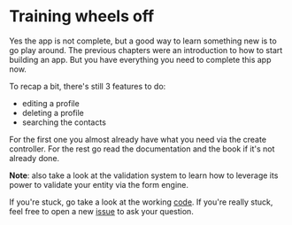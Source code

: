 # Training wheels off

Yes the app is not complete, but a good way to learn something new is to go play around. The previous chapters were an introduction to how to start building an app. But you have everything you need to complete this app now.

To recap a bit, there's still 3 features to do:

* editing a profile
* deleting a profile
* searching the contacts

For the first one you almost already have what you need via the create controller. For the rest go read the documentation and the book if it's not already done.

**Note**: also take a look at the validation system to learn how to leverage its power to validate your entity via the form engine.

If you're stuck, go take a look at the working [code](../../tutorial). If you're really stuck, feel free to open a new [issue](https://github.com/Baptouuuu/Sy/issues/new) to ask your question.